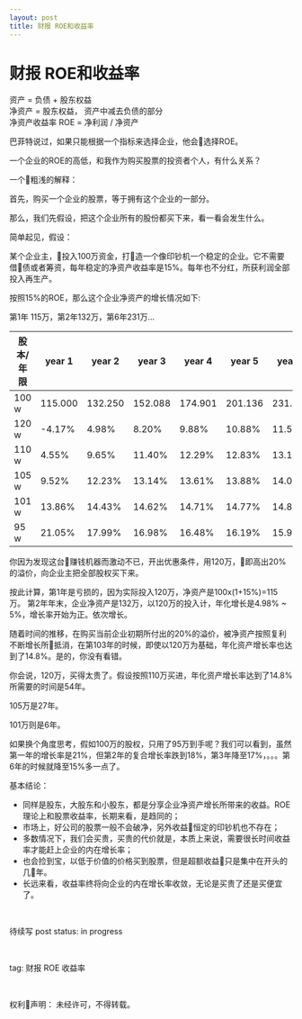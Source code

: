 ```yaml
---
layout: post
title: 财报 ROE和收益率
---
```


# 财报 ROE和收益率

资产 = 负债 + 股东权益  
净资产 = 股东权益， 资产中减去负债的部分  
净资产收益率 ROE = 净利润 / 净资产

巴菲特说过，如果只能根据一个指标来选择企业，他会选择ROE。

一个企业的ROE的高低，和我作为购买股票的投资者个人，有什么关系？

一个粗浅的解释：

首先，购买一个企业的股票，等于拥有这个企业的一部分。

那么，我们先假设，把这个企业所有的股份都买下来，看一看会发生什么。

简单起见，假设：

某个企业主，投入100万资金，打造一个像印钞机一个稳定的企业。它不需要借债或者筹资，每年稳定的净资产收益率是15%。每年也不分红，所获利润全部投入再生产。

按照15%的ROE，那么这个企业净资产的增长情况如下:

第1年 115万，第2年132万，第6年231万...

| 股本/年限 | year 1       | year 2       | year 3       | year 4       | year 5       | year 6       |
| ----- | ------- | ------- | ------- | ------- | ------- | ------- |
| 100 w  | 115.000 | 132.250 | 152.088 | 174.901 | 201.136 | 231.306 |
| 120 w  | \-4.17% | 4.98%   | 8.20%   | 9.88%   | 10.88%  | 11.56%  |
| 110 w  | 4.55%   | 9.65%   | 11.40%  | 12.29%  | 12.83%  | 13.19%  |
| 105 w  | 9.52%   | 12.23%  | 13.14%  | 13.61%  | 13.88%  | 14.07%  |
| 101 w  | 13.86%  | 14.43%  | 14.62%  | 14.71%  | 14.77%  | 14.81%  |
| 95 w   | 21.05%  | 17.99%  | 16.98%  | 16.48%  | 16.19%  | 15.99%  |

你因为发现这台赚钱机器而激动不已，开出优惠条件，用120万，即高出20%的溢价，向企业主把全部股权买下来。

按此计算，第1年是亏损的，因为实际投入120万，净资产是100x(1+15%)=115万。
第2年年末，企业净资产是132万，以120万的投入计，年化增长是4.98% ~ 5%，增长率开始为正。依次增长。

随着时间的推移，在购买当前企业初期所付出的20%的溢价，被净资产按照复利不断增长所抵消，在第103年的时候，即使以120万为基础，年化资产增长率也达到了14.8%。是的，你没有看错。

你会说，120万，买得太贵了。假设按照110万买进，年化资产增长率达到了14.8%所需要的时间是54年。

105万是27年。

101万则是6年。

如果换个角度思考，假如100万的股权，只用了95万到手呢？我们可以看到，虽然第一年的增长率是21%，但第2年的复合增长率跌到18%，第3年降至17%，。。。第6年的时候就降至15%多一点了。

基本结论：

* 同样是股东，大股东和小股东，都是分享企业净资产增长所带来的收益。ROE理论上和股票收益率，长期来看，是趋同的；
* 市场上，好公司的股票一般不会破净，另外收益恒定的印钞机也不存在；
* 多数情况下，我们会买贵，买贵的代价就是，本质上来说，需要很长时间收益率才能赶上企业的内在增长率；
* 也会捡到宝，以低于价值的价格买到股票，但是超额收益只是集中在开头的几年。
* 长远来看，收益率终将向企业的内在增长率收敛，无论是买贵了还是买便宜了。






<br>

待续写
post status: in progress

<br>

tag: 财报 ROE 收益率

<br>


权利声明：
未经许可，不得转载。